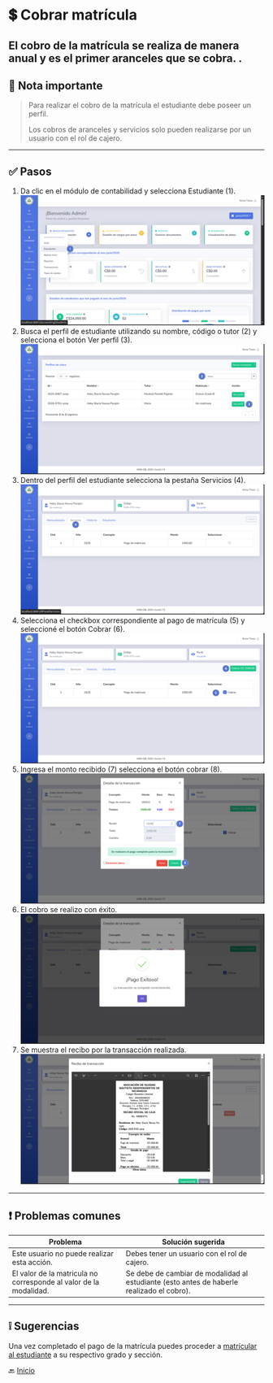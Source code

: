 # 💲 Cobrar matrícula

El cobro de la matrícula se realiza de manera anual y es el primer aranceles que se cobra.
.
---

## 📝 Nota importante

> Para realizar el cobro de la matrícula el estudiante debe poseer un perfil.
> 
> Los cobros de aranceles y servicios solo pueden realizarse por un usuario con el rol de cajero.
---

## ✅ Pasos

1. Da clic en el módulo de contabilidad y selecciona Estudiante (1).
   ![Ir al listado de estudiantes](../../assets/Cobrar%20matricula/Matricular1.png)
2. Busca el perfil de estudiante utilizando su nombre, código o tutor (2) y selecciona el botón Ver perfil (3).
   ![Ir al listado de estudiantes](../../assets/Cobrar%20matricula/Matricular2.png)
3. Dentro del perfil del estudiante selecciona la pestaña Servicios (4).
   ![Ir al listado de estudiantes](../../assets/Cobrar%20matricula/Matricular3.png)
4. Selecciona el checkbox correspondiente al pago de matrícula (5) y seleccioné el botón Cobrar (6).
   ![Ir al listado de estudiantes](../../assets/Cobrar%20matricula/Matricular4.png)
5. Ingresa el monto recibido (7) selecciona el botón cobrar (8).
   ![Ir al listado de estudiantes](../../assets/Cobrar%20matricula/Matricular5.png)
6. El cobro se realizo con éxito.
   ![Ir al listado de estudiantes](../../assets/Cobrar%20matricula/Matricular6.png)
7. Se muestra el recibo por la transacción realizada.
   ![Ir al listado de estudiantes](../../assets/Cobrar%20matricula/Matricular7.png)
---

   <div style="page-break-after: always;"></div>

## ❗ Problemas comunes

| Problema                                                          | Solución sugerida                                                                         |
|-------------------------------------------------------------------|-------------------------------------------------------------------------------------------|
| Este usuario no puede realizar esta acción.                       | Debes tener un usuario con el rol de cajero.                                              |
| El valor de la matricula no corresponde al valor de la modalidad. | Se debe de cambiar de modalidad al estudiante (esto antes de haberle realizado el cobro). |

---

## ❕ Sugerencias

Una vez completado el pago de la matrícula puedes proceder a [matrícular al estudiante](../secretaria/Matricular%20estudiante.md) a su respectivo grado y sección.

🔙 [Inicio](../../Index.md)


